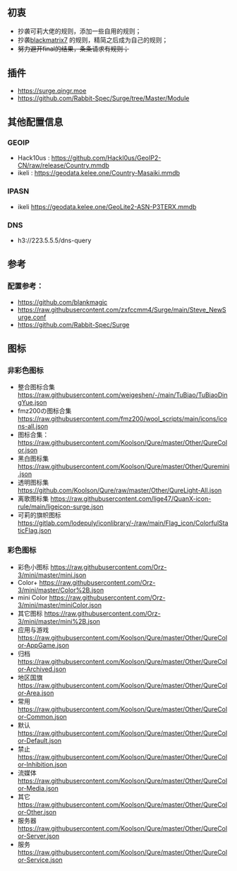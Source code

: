 ## 初衷
* 抄袭可莉大佬的规则，添加一些自用的规则；
* 抄袭[blackmatrix7](https://github.com/blackmatrix7/ios_rule_script)  的规则，精简之后成为自己的规则；
* ~~努力避开final的结果，条条请求有规则；~~
  

## 插件
* https://surge.qingr.moe
* https://github.com/Rabbit-Spec/Surge/tree/Master/Module

## 其他配置信息
### GEOIP
* Hack10us : https://github.com/Hackl0us/GeoIP2-CN/raw/release/Country.mmdb
* ikeli : https://geodata.kelee.one/Country-Masaiki.mmdb

### IPASN 
* ikeli
https://geodata.kelee.one/GeoLite2-ASN-P3TERX.mmdb
### DNS
* h3://223.5.5.5/dns-query  

## 参考
### 配置参考：
* https://github.com/blankmagic
* https://raw.githubusercontent.com/zxfccmm4/Surge/main/Steve_NewSurge.conf
* https://github.com/Rabbit-Spec/Surge


## 图标


###  非彩色图标
* 整合图标合集 https://raw.githubusercontent.com/weigeshen/-/main/TuBiao/TuBiaoDingYue.json
* fmz200の图标合集 https://raw.githubusercontent.com/fmz200/wool_scripts/main/icons/icons-all.json
* 图标合集：https://raw.githubusercontent.com/Koolson/Qure/master/Other/QureColor.json
* 黑白图标集 https://raw.githubusercontent.com/Koolson/Qure/master/Other/Quremini.json
* 透明图标集 https://github.com/Koolson/Qure/raw/master/Other/QureLight-All.json
* 离歌图标集 https://raw.githubusercontent.com/lige47/QuanX-icon-rule/main/ligeicon-surge.json
* 可莉的旗帜图标 https://gitlab.com/lodepuly/iconlibrary/-/raw/main/Flag_icon/ColorfulStaticFlag.json



### 彩色图标
* 彩色小图标 https://raw.githubusercontent.com/Orz-3/mini/master/mini.json
* Color+ https://raw.githubusercontent.com/Orz-3/mini/master/Color%2B.json
* mini Color https://raw.githubusercontent.com/Orz-3/mini/master/miniColor.json
* 其它图标 https://raw.githubusercontent.com/Orz-3/mini/master/mini%2B.json
* 应用与游戏 https://raw.githubusercontent.com/Koolson/Qure/master/Other/QureColor-AppGame.json
* 归档 https://raw.githubusercontent.com/Koolson/Qure/master/Other/QureColor-Archived.json
* 地区国旗 https://raw.githubusercontent.com/Koolson/Qure/master/Other/QureColor-Area.json
* 常用 https://raw.githubusercontent.com/Koolson/Qure/master/Other/QureColor-Common.json
* 默认 https://raw.githubusercontent.com/Koolson/Qure/master/Other/QureColor-Default.json
* 禁止 https://raw.githubusercontent.com/Koolson/Qure/master/Other/QureColor-Inhibition.json
* 流媒体 https://raw.githubusercontent.com/Koolson/Qure/master/Other/QureColor-Media.json
* 其它 https://raw.githubusercontent.com/Koolson/Qure/master/Other/QureColor-Other.json
* 服务器 https://raw.githubusercontent.com/Koolson/Qure/master/Other/QureColor-Server.json
* 服务 https://raw.githubusercontent.com/Koolson/Qure/master/Other/QureColor-Service.json
